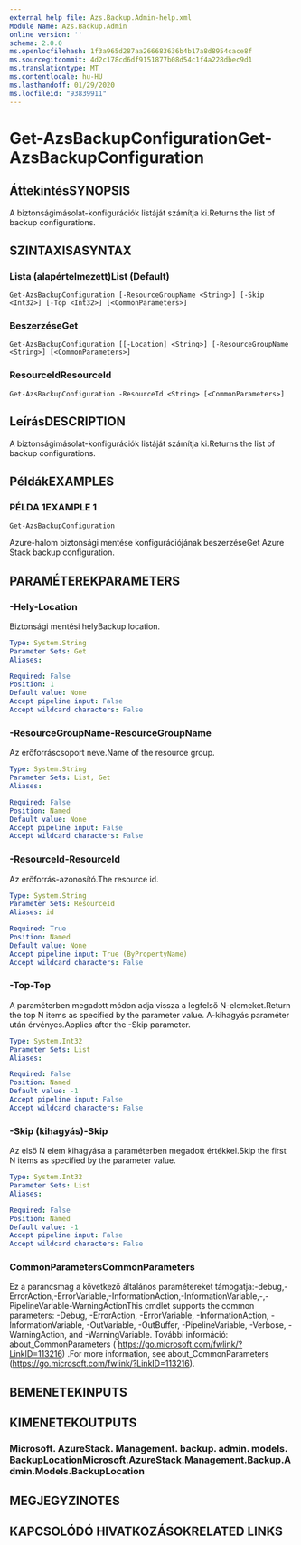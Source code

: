 ```yaml
---
external help file: Azs.Backup.Admin-help.xml
Module Name: Azs.Backup.Admin
online version: ''
schema: 2.0.0
ms.openlocfilehash: 1f3a965d287aa266683636b4b17a8d8954cace8f
ms.sourcegitcommit: 4d2c178cd6df9151877b08d54c1f4a228dbec9d1
ms.translationtype: MT
ms.contentlocale: hu-HU
ms.lasthandoff: 01/29/2020
ms.locfileid: "93839911"
---
```

# <span data-ttu-id="2ef90-101">Get-AzsBackupConfiguration</span><span class="sxs-lookup"><span data-stu-id="2ef90-101">Get-AzsBackupConfiguration</span></span>

## <span data-ttu-id="2ef90-102">Áttekintés</span><span class="sxs-lookup"><span data-stu-id="2ef90-102">SYNOPSIS</span></span>
<span data-ttu-id="2ef90-103">A biztonságimásolat-konfigurációk listáját számítja ki.</span><span class="sxs-lookup"><span data-stu-id="2ef90-103">Returns the list of backup configurations.</span></span>

## <span data-ttu-id="2ef90-104">SZINTAXISA</span><span class="sxs-lookup"><span data-stu-id="2ef90-104">SYNTAX</span></span>

### <span data-ttu-id="2ef90-105">Lista (alapértelmezett)</span><span class="sxs-lookup"><span data-stu-id="2ef90-105">List (Default)</span></span>
```
Get-AzsBackupConfiguration [-ResourceGroupName <String>] [-Skip <Int32>] [-Top <Int32>] [<CommonParameters>]
```

### <span data-ttu-id="2ef90-106">Beszerzése</span><span class="sxs-lookup"><span data-stu-id="2ef90-106">Get</span></span>
```
Get-AzsBackupConfiguration [[-Location] <String>] [-ResourceGroupName <String>] [<CommonParameters>]
```

### <span data-ttu-id="2ef90-107">ResourceId</span><span class="sxs-lookup"><span data-stu-id="2ef90-107">ResourceId</span></span>
```
Get-AzsBackupConfiguration -ResourceId <String> [<CommonParameters>]
```

## <span data-ttu-id="2ef90-108">Leírás</span><span class="sxs-lookup"><span data-stu-id="2ef90-108">DESCRIPTION</span></span>
<span data-ttu-id="2ef90-109">A biztonságimásolat-konfigurációk listáját számítja ki.</span><span class="sxs-lookup"><span data-stu-id="2ef90-109">Returns the list of backup configurations.</span></span>

## <span data-ttu-id="2ef90-110">Példák</span><span class="sxs-lookup"><span data-stu-id="2ef90-110">EXAMPLES</span></span>

### <span data-ttu-id="2ef90-111">PÉLDA 1</span><span class="sxs-lookup"><span data-stu-id="2ef90-111">EXAMPLE 1</span></span>
```
Get-AzsBackupConfiguration
```

<span data-ttu-id="2ef90-112">Azure-halom biztonsági mentése konfigurációjának beszerzése</span><span class="sxs-lookup"><span data-stu-id="2ef90-112">Get Azure Stack backup configuration.</span></span>

## <span data-ttu-id="2ef90-113">PARAMÉTEREK</span><span class="sxs-lookup"><span data-stu-id="2ef90-113">PARAMETERS</span></span>

### <span data-ttu-id="2ef90-114">-Hely</span><span class="sxs-lookup"><span data-stu-id="2ef90-114">-Location</span></span>
<span data-ttu-id="2ef90-115">Biztonsági mentési hely</span><span class="sxs-lookup"><span data-stu-id="2ef90-115">Backup location.</span></span>

```yaml
Type: System.String
Parameter Sets: Get
Aliases:

Required: False
Position: 1
Default value: None
Accept pipeline input: False
Accept wildcard characters: False
```

### <span data-ttu-id="2ef90-116">-ResourceGroupName</span><span class="sxs-lookup"><span data-stu-id="2ef90-116">-ResourceGroupName</span></span>
<span data-ttu-id="2ef90-117">Az erőforráscsoport neve.</span><span class="sxs-lookup"><span data-stu-id="2ef90-117">Name of the resource group.</span></span>

```yaml
Type: System.String
Parameter Sets: List, Get
Aliases:

Required: False
Position: Named
Default value: None
Accept pipeline input: False
Accept wildcard characters: False
```

### <span data-ttu-id="2ef90-118">-ResourceId</span><span class="sxs-lookup"><span data-stu-id="2ef90-118">-ResourceId</span></span>
<span data-ttu-id="2ef90-119">Az erőforrás-azonosító.</span><span class="sxs-lookup"><span data-stu-id="2ef90-119">The resource id.</span></span>

```yaml
Type: System.String
Parameter Sets: ResourceId
Aliases: id

Required: True
Position: Named
Default value: None
Accept pipeline input: True (ByPropertyName)
Accept wildcard characters: False
```

### <span data-ttu-id="2ef90-120">-Top</span><span class="sxs-lookup"><span data-stu-id="2ef90-120">-Top</span></span>
<span data-ttu-id="2ef90-121">A paraméterben megadott módon adja vissza a legfelső N-elemeket.</span><span class="sxs-lookup"><span data-stu-id="2ef90-121">Return the top N items as specified by the parameter value.</span></span>
<span data-ttu-id="2ef90-122">A-kihagyás paraméter után érvényes.</span><span class="sxs-lookup"><span data-stu-id="2ef90-122">Applies after the -Skip parameter.</span></span>

```yaml
Type: System.Int32
Parameter Sets: List
Aliases:

Required: False
Position: Named
Default value: -1
Accept pipeline input: False
Accept wildcard characters: False
```

### <span data-ttu-id="2ef90-123">-Skip (kihagyás)</span><span class="sxs-lookup"><span data-stu-id="2ef90-123">-Skip</span></span>
<span data-ttu-id="2ef90-124">Az első N elem kihagyása a paraméterben megadott értékkel.</span><span class="sxs-lookup"><span data-stu-id="2ef90-124">Skip the first N items as specified by the parameter value.</span></span>

```yaml
Type: System.Int32
Parameter Sets: List
Aliases:

Required: False
Position: Named
Default value: -1
Accept pipeline input: False
Accept wildcard characters: False
```

### <span data-ttu-id="2ef90-125">CommonParameters</span><span class="sxs-lookup"><span data-stu-id="2ef90-125">CommonParameters</span></span>
<span data-ttu-id="2ef90-126">Ez a parancsmag a következő általános paramétereket támogatja:-debug,-ErrorAction,-ErrorVariable,-InformationAction,-InformationVariable,-,-PipelineVariable-WarningAction</span><span class="sxs-lookup"><span data-stu-id="2ef90-126">This cmdlet supports the common parameters: -Debug, -ErrorAction, -ErrorVariable, -InformationAction, -InformationVariable, -OutVariable, -OutBuffer, -PipelineVariable, -Verbose, -WarningAction, and -WarningVariable.</span></span> <span data-ttu-id="2ef90-127">További információ: about_CommonParameters ( https://go.microsoft.com/fwlink/?LinkID=113216) .</span><span class="sxs-lookup"><span data-stu-id="2ef90-127">For more information, see about_CommonParameters (https://go.microsoft.com/fwlink/?LinkID=113216).</span></span>

## <span data-ttu-id="2ef90-128">BEMENETEK</span><span class="sxs-lookup"><span data-stu-id="2ef90-128">INPUTS</span></span>

## <span data-ttu-id="2ef90-129">KIMENETEK</span><span class="sxs-lookup"><span data-stu-id="2ef90-129">OUTPUTS</span></span>

### <span data-ttu-id="2ef90-130">Microsoft. AzureStack. Management. backup. admin. models. BackupLocation</span><span class="sxs-lookup"><span data-stu-id="2ef90-130">Microsoft.AzureStack.Management.Backup.Admin.Models.BackupLocation</span></span>

## <span data-ttu-id="2ef90-131">MEGJEGYZI</span><span class="sxs-lookup"><span data-stu-id="2ef90-131">NOTES</span></span>

## <span data-ttu-id="2ef90-132">KAPCSOLÓDÓ HIVATKOZÁSOK</span><span class="sxs-lookup"><span data-stu-id="2ef90-132">RELATED LINKS</span></span>
